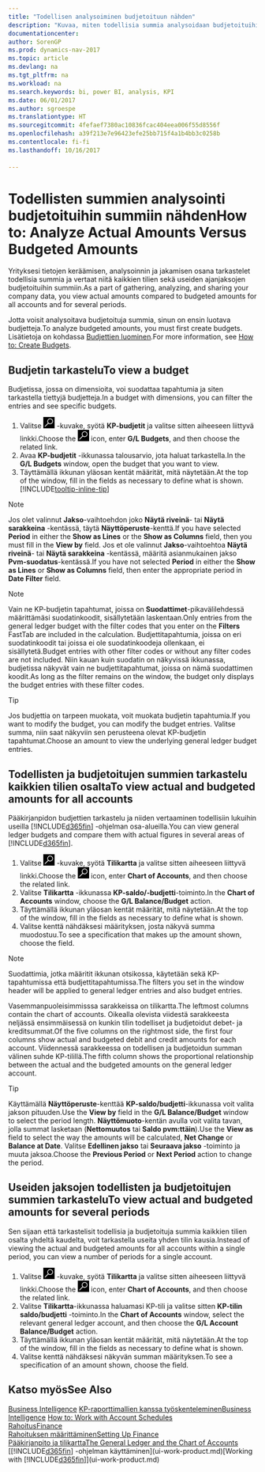 ```yaml
---
title: "Todellisen analysoiminen budjetoituun nähden"
description: "Kuvaa, miten todellisia summia analysoidaan budjetoituihin summiin nähden."
documentationcenter: 
author: SorenGP
ms.prod: dynamics-nav-2017
ms.topic: article
ms.devlang: na
ms.tgt_pltfrm: na
ms.workload: na
ms.search.keywords: bi, power BI, analysis, KPI
ms.date: 06/01/2017
ms.author: sgroespe
ms.translationtype: HT
ms.sourcegitcommit: 4fefaef7380ac10836fcac404eea006f55d8556f
ms.openlocfilehash: a39f213e7e96423efe25bb715f4a1b4bb3c0258b
ms.contentlocale: fi-fi
ms.lasthandoff: 10/16/2017

---
```

# <a name="how-to-analyze-actual-amounts-versus-budgeted-amounts"></a><span data-ttu-id="5cc0b-103">Todellisten summien analysointi budjetoituihin summiin nähden</span><span class="sxs-lookup"><span data-stu-id="5cc0b-103">How to: Analyze Actual Amounts Versus Budgeted Amounts</span></span>
<span data-ttu-id="5cc0b-104">Yrityksesi tietojen keräämisen, analysoinnin ja jakamisen osana tarkastelet todellisia summia ja vertaat niitä kaikkien tilien sekä useiden ajanjaksojen budjetoituihin summiin.</span><span class="sxs-lookup"><span data-stu-id="5cc0b-104">As a part of gathering, analyzing, and sharing your company data, you view actual amounts compared to budgeted amounts for all accounts and for several periods.</span></span>

<span data-ttu-id="5cc0b-105">Jotta voisit analysoitava budjetoituja summia, sinun on ensin luotava budjetteja.</span><span class="sxs-lookup"><span data-stu-id="5cc0b-105">To analyze budgeted amounts, you must first create budgets.</span></span> <span data-ttu-id="5cc0b-106">Lisätietoja on kohdassa [Budjettien luominen](finance-how-create-budgets.md).</span><span class="sxs-lookup"><span data-stu-id="5cc0b-106">For more information, see [How to: Create Budgets](finance-how-create-budgets.md).</span></span>

## <a name="to-view-a-budget"></a><span data-ttu-id="5cc0b-107">Budjetin tarkastelu</span><span class="sxs-lookup"><span data-stu-id="5cc0b-107">To view a budget</span></span>
<span data-ttu-id="5cc0b-108">Budjetissa, jossa on dimensioita, voi suodattaa tapahtumia ja siten tarkastella tiettyjä budjetteja.</span><span class="sxs-lookup"><span data-stu-id="5cc0b-108">In a budget with dimensions, you can filter the entries and see specific budgets.</span></span>

1. <span data-ttu-id="5cc0b-109">Valitse ![Etsi sivu tai raportti](media/ui-search/search_small.png "Etsi sivu tai raportti -kuvake") -kuvake, syötä **KP-budjetit** ja valitse sitten aiheeseen liittyvä linkki.</span><span class="sxs-lookup"><span data-stu-id="5cc0b-109">Choose the ![Search for Page or Report](media/ui-search/search_small.png "Search for Page or Report icon") icon, enter **G/L Budgets**, and then choose the related link.</span></span>
2. <span data-ttu-id="5cc0b-110">Avaa **KP-budjetit** -ikkunassa talousarvio, jota haluat tarkastella.</span><span class="sxs-lookup"><span data-stu-id="5cc0b-110">In the **G/L Budgets** window, open the budget that you want to view.</span></span>  
3. <span data-ttu-id="5cc0b-111">Täyttämällä ikkunan yläosan kentät määrität, mitä näytetään.</span><span class="sxs-lookup"><span data-stu-id="5cc0b-111">At the top of the window, fill in the fields as necessary to define what is shown.</span></span> [!INCLUDE[tooltip-inline-tip](includes/tooltip-inline-tip_md.md)]

> [!NOTE]  
>   <span data-ttu-id="5cc0b-112">Jos olet valinnut **Jakso**-vaihtoehdon joko **Näytä riveinä**- tai **Näytä sarakkeina** -kentässä, täytä **Näyttöperuste**-kenttä.</span><span class="sxs-lookup"><span data-stu-id="5cc0b-112">If you have selected **Period** in either the **Show as Lines** or the **Show as Columns** field, then you must fill in the **View by** field.</span></span> <span data-ttu-id="5cc0b-113">Jos et ole valinnut **Jakso**-vaihtoehtoa **Näytä riveinä**- tai **Näytä sarakkeina** -kentässä, määritä asianmukainen jakso **Pvm-suodatus**-kentässä.</span><span class="sxs-lookup"><span data-stu-id="5cc0b-113">If you have not selected **Period** in either the **Show as Lines** or **Show as Columns** field, then enter the appropriate period in **Date Filter** field.</span></span>  

> [!NOTE]  
>   <span data-ttu-id="5cc0b-114">Vain ne KP-budjetin tapahtumat, joissa on **Suodattimet**-pikavälilehdessä määrittämäsi suodatinkoodit, sisällytetään laskentaan.</span><span class="sxs-lookup"><span data-stu-id="5cc0b-114">Only entries from the general ledger budget with the filter codes that you enter on the **Filters** FastTab are included in the calculation.</span></span> <span data-ttu-id="5cc0b-115">Budjettitapahtumia, joissa on eri suodatinkoodit tai joissa ei ole suodatinkoodeja ollenkaan, ei sisällytetä.</span><span class="sxs-lookup"><span data-stu-id="5cc0b-115">Budget entries with other filter codes or without any filter codes are not included.</span></span> <span data-ttu-id="5cc0b-116">Niin kauan kuin suodatin on näkyvissä ikkunassa, budjetissa näkyvät vain ne budjettitapahtumat, joissa on nämä suodattimen koodit.</span><span class="sxs-lookup"><span data-stu-id="5cc0b-116">As long as the filter remains on the window, the budget only displays the budget entries with these filter codes.</span></span>  

> [!TIP]  
>   <span data-ttu-id="5cc0b-117">Jos budjettia on tarpeen muokata, voit muokata budjetin tapahtumia.</span><span class="sxs-lookup"><span data-stu-id="5cc0b-117">If you want to modify the budget, you can modify the budget entries.</span></span> <span data-ttu-id="5cc0b-118">Valitse summa, niin saat näkyviin sen perusteena olevat KP-budjetin tapahtumat.</span><span class="sxs-lookup"><span data-stu-id="5cc0b-118">Choose an amount to view the underlying general ledger budget entries.</span></span>

## <a name="to-view-actual-and-budgeted-amounts-for-all-accounts"></a><span data-ttu-id="5cc0b-119">Todellisten ja budjetoitujen summien tarkastelu kaikkien tilien osalta</span><span class="sxs-lookup"><span data-stu-id="5cc0b-119">To view actual and budgeted amounts for all accounts</span></span>  
<span data-ttu-id="5cc0b-120">Pääkirjanpidon budjettien tarkastelu ja niiden vertaaminen todellisiin lukuihin useilla [!INCLUDE[d365fin](includes/d365fin_md.md)] -ohjelman osa-alueilla.</span><span class="sxs-lookup"><span data-stu-id="5cc0b-120">You can view general ledger budgets and compare them with actual figures in several areas of [!INCLUDE[d365fin](includes/d365fin_md.md)].</span></span>

1. <span data-ttu-id="5cc0b-121">Valitse ![Etsi sivu tai raportti](media/ui-search/search_small.png "Etsi sivu tai raportti -kuvake") -kuvake, syötä **Tilikartta** ja valitse sitten aiheeseen liittyvä linkki.</span><span class="sxs-lookup"><span data-stu-id="5cc0b-121">Choose the ![Search for Page or Report](media/ui-search/search_small.png "Search for Page or Report icon") icon, enter **Chart of Accounts**, and then choose the related link.</span></span>  
2. <span data-ttu-id="5cc0b-122">Valitse **Tilikartta** -ikkunassa **KP-saldo/-budjetti**-toiminto.</span><span class="sxs-lookup"><span data-stu-id="5cc0b-122">In the **Chart of Accounts** window, choose the **G/L Balance/Budget** action.</span></span>
3. <span data-ttu-id="5cc0b-123">Täyttämällä ikkunan yläosan kentät määrität, mitä näytetään.</span><span class="sxs-lookup"><span data-stu-id="5cc0b-123">At the top of the window, fill in the fields as necessary to define what is shown.</span></span>  
4. <span data-ttu-id="5cc0b-124">Valitse kenttä nähdäksesi määrityksen, josta näkyvä summa muodostuu.</span><span class="sxs-lookup"><span data-stu-id="5cc0b-124">To see a specification that makes up the amount shown, choose the field.</span></span>  

> [!NOTE]  
>   <span data-ttu-id="5cc0b-125">Suodattimia, jotka määritit ikkunan otsikossa, käytetään sekä KP-tapahtumissa että budjettitapahtumissa.</span><span class="sxs-lookup"><span data-stu-id="5cc0b-125">The filters you set in the window header will be applied to general ledger entries and also budget entries.</span></span>

<span data-ttu-id="5cc0b-126">Vasemmanpuoleisimmisssa sarakkeissa on tilikartta.</span><span class="sxs-lookup"><span data-stu-id="5cc0b-126">The leftmost columns contain the chart of accounts.</span></span> <span data-ttu-id="5cc0b-127">Oikealla olevista viidestä sarakkeesta neljässä ensimmäisessä on kunkin tilin todelliset ja budjetoidut debet- ja kreditsummat.</span><span class="sxs-lookup"><span data-stu-id="5cc0b-127">Of the five columns on the rightmost side, the first four columns show actual and budgeted debit and credit amounts for each account.</span></span> <span data-ttu-id="5cc0b-128">Viidennessä sarakkeessa on todellisen ja budjetoidun summan välinen suhde KP-tilillä.</span><span class="sxs-lookup"><span data-stu-id="5cc0b-128">The fifth column shows the proportional relationship between the actual and the budgeted amounts on the general ledger account.</span></span>  

> [!TIP]  
>   <span data-ttu-id="5cc0b-129">Käyttämällä **Näyttöperuste**-kenttää **KP-saldo/budjetti**-ikkunassa voit valita jakson pituuden.</span><span class="sxs-lookup"><span data-stu-id="5cc0b-129">Use the **View by** field in the **G/L Balance/Budget** window to select the period length.</span></span> <span data-ttu-id="5cc0b-130">**Näyttömuoto**-kentän avulla voit valita tavan, jolla summat lasketaan (**Nettomuutos** tai **Saldo pvm:ttäin**).</span><span class="sxs-lookup"><span data-stu-id="5cc0b-130">Use the **View as** field to select the way the amounts will be calculated, **Net Change** or **Balance at Date**.</span></span> <span data-ttu-id="5cc0b-131">Valitse **Edellinen jakso** tai **Seuraava jakso** -toiminto ja muuta jaksoa.</span><span class="sxs-lookup"><span data-stu-id="5cc0b-131">Choose the **Previous Period** or **Next Period** action to change the period.</span></span>  

## <a name="to-view-actual-and-budgeted-amounts-for-several-periods"></a><span data-ttu-id="5cc0b-132">Useiden jaksojen todellisten ja budjetoitujen summien tarkastelu</span><span class="sxs-lookup"><span data-stu-id="5cc0b-132">To view actual and budgeted amounts for several periods</span></span>  
<span data-ttu-id="5cc0b-133">Sen sijaan että tarkastelisit todellisia ja budjetoituja summia kaikkien tilien osalta yhdeltä kaudelta, voit tarkastella useita yhden tilin kausia.</span><span class="sxs-lookup"><span data-stu-id="5cc0b-133">Instead of viewing the actual and budgeted amounts for all accounts within a single period, you can view a number of periods for a single account.</span></span>  

1. <span data-ttu-id="5cc0b-134">Valitse ![Etsi sivu tai raportti](media/ui-search/search_small.png "Etsi sivu tai raportti -kuvake") -kuvake, syötä **Tilikartta** ja valitse sitten aiheeseen liittyvä linkki.</span><span class="sxs-lookup"><span data-stu-id="5cc0b-134">Choose the ![Search for Page or Report](media/ui-search/search_small.png "Search for Page or Report icon") icon, enter **Chart of Accounts**, and then choose the related link.</span></span>  
2. <span data-ttu-id="5cc0b-135">Valitse **Tilikartta**-ikkunassa haluamasi KP-tili ja valitse sitten **KP-tilin saldo/budjetti** -toiminto.</span><span class="sxs-lookup"><span data-stu-id="5cc0b-135">In the **Chart of Accounts** window, select the relevant general ledger account, and then choose the **G/L Account Balance/Budget** action.</span></span>  
3. <span data-ttu-id="5cc0b-136">Täyttämällä ikkunan yläosan kentät määrität, mitä näytetään.</span><span class="sxs-lookup"><span data-stu-id="5cc0b-136">At the top of the window, fill in the fields as necessary to define what is shown.</span></span>   
4. <span data-ttu-id="5cc0b-137">Valitse kenttä nähdäksesi näkyvän summan määrityksen.</span><span class="sxs-lookup"><span data-stu-id="5cc0b-137">To see a specification of an amount shown, choose the field.</span></span>  

## <a name="see-also"></a><span data-ttu-id="5cc0b-138">Katso myös</span><span class="sxs-lookup"><span data-stu-id="5cc0b-138">See Also</span></span>
<span data-ttu-id="5cc0b-139">[Business Intelligence](bi.md)
[KP-raporttimallien kanssa työskenteleminen](bi-how-work-account-schedule.md)</span><span class="sxs-lookup"><span data-stu-id="5cc0b-139">[Business Intelligence](bi.md)
[How to: Work with Account Schedules](bi-how-work-account-schedule.md)</span></span>  
[<span data-ttu-id="5cc0b-140">Rahoitus</span><span class="sxs-lookup"><span data-stu-id="5cc0b-140">Finance</span></span>](finance.md)  
[<span data-ttu-id="5cc0b-141">Rahoituksen määrittäminen</span><span class="sxs-lookup"><span data-stu-id="5cc0b-141">Setting Up Finance</span></span>](finance-setup-finance.md)  
[<span data-ttu-id="5cc0b-142">Pääkirjanpito ja tilikartta</span><span class="sxs-lookup"><span data-stu-id="5cc0b-142">The General Ledger and the Chart of Accounts</span></span>](finance-general-ledger.md)  
<span data-ttu-id="5cc0b-143">[[!INCLUDE[d365fin](includes/d365fin_md.md)] -ohjelman käyttäminen](ui-work-product.md)</span><span class="sxs-lookup"><span data-stu-id="5cc0b-143">[Working with [!INCLUDE[d365fin](includes/d365fin_md.md)]](ui-work-product.md)</span></span>  

